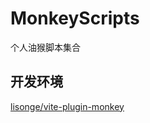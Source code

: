 # MonkeyScripts
个人油猴脚本集合

## 开发环境

[lisonge/vite-plugin-monkey](https://github.com/lisonge/vite-plugin-monkey)
